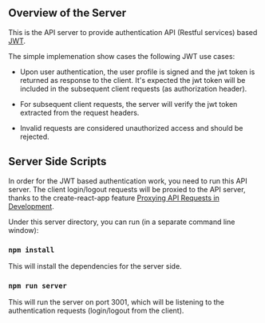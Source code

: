 
## Overview of the Server

This is the API server to provide authentication API (Restful services) based [JWT](https://jwt.io/).

The simple implemenation show cases the following JWT use cases: 

* Upon user authentication,  the user profile is signed and the jwt token is returned as response to the client.
  It's expected the jwt token will be included in the subsequent client requests (as authorization header).

* For subsequent client requests, the server will verify the jwt token extracted from the request headers.  
  
* Invalid requests are considered unauthorized access and should be rejected.

## Server Side Scripts
In order for the JWT based authentication work, you need to run this API server.  The client login/logout requests will be proxied to
the API server, thanks to the create-react-app feature [Proxying API Requests in Development](https://github.com/facebookincubator/create-react-app/blob/ef94b0561d5afb9b50b905fa5cd3f94e965c69c0/template/README.md#proxying-api-requests-in-development).


Under this server directory, you can run (in a separate command line window):

### `npm install`
This will install the dependencies for the server side.

### `npm run server`
This will run the server on port 3001, which will be listening to the authentication requests (login/logout from the client).
